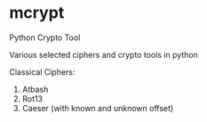 # mcrypt
Python Crypto Tool

Various selected ciphers and crypto tools in python

Classical Ciphers:

1. Atbash
2. Rot13
3. Caeser (with known and unknown offset)
